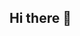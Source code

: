 ## Hi there 👋

<!--
**httpsTeabagexe/httpsTeabagexe** is a ✨ _special_ ✨ repository because its `README.md` (this file) appears on your GitHub profile.


- 🔭 I’m currently working on my uni labs...
- 🌱 I’m currently learning C++ and python...
- 👯 I’m looking to collaborate on ...
- 🤔 I’m looking for help with everything lol...
- 💬 Ask me about my day...
- 📫 How to reach me: dm me...
- 😄 Pronouns: he/him...
- ⚡ Fun fact: i love to find an easier way of doing things...
-->
